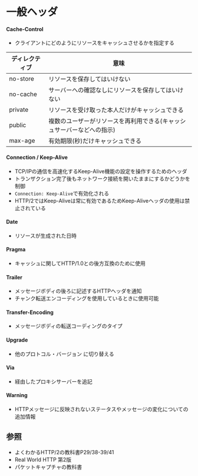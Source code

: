 # 一般ヘッダ
#### Cache-Control
- クライアントにどのようにリソースをキャッシュさせるかを指定する

| ディレクティブ | 意味                                                                   |
| -              | -                                                                      |
| no-store       | リソースを保存してはいけない                                           |
| no-cache       | サーバーへの確認なしにリソースを保存してはいけない                     |
| private        | リソースを受け取った本人だけがキャッシュできる                         |
| public         | 複数のユーザーがリソースを再利用できる(キャッシュサーバーなどへの指示) |
| max-age        | 有効期限(秒)だけキャッシュできる                                       |

#### Connection /  Keep-Alive
- TCP/IPの通信を高速化するKeep-Alive機能の設定を操作するためのヘッダ
- トランザクション完了後もネットワーク接続を開いたままにするかどうかを制御
- `Connection: Keep-Alive`で有効化される
- HTTP/2ではKeep-Aliveは常に有効であるためKeep-Aliveヘッダの使用は禁止されている

#### Date
- リソースが生成された日時

#### Pragma
- キャッシュに関してHTTP/1.0との後方互換のために使用

#### Trailer
- メッセージボディの後ろに記述するHTTPヘッダを通知
- チャンク転送エンコーディングを使用しているときに使用可能

#### Transfer-Encoding
- メッセージボディの転送コーディングのタイプ

#### Upgrade
- 他のプロトコル・バージョン
に切り替える

#### Via
- 経由したプロキシサーバーを追記

#### Warning
- HTTPメッセージに反映されないステータスやメッセージの変化についての追加情報

## 参照
- よくわかるHTTP/2の教科書P29/38-39/41
- Real World HTTP 第2版
- パケットキャプチャの教科書
